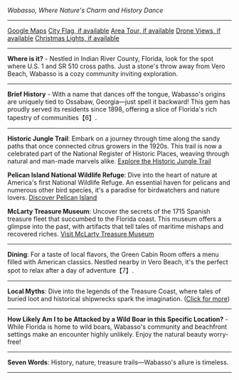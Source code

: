 *Wabasso, Where Nature's Charm and History Dance*

---

[Google Maps](https://www.google.com/maps/place/Wabasso,+FL/data=!3m1!1e3)
[City Flag, if available](https://www.google.com/search?tbm=isch&q=Wabasso+FL+Flag+Picture)
[Area Tour, if available](https://www.youtube.com/results?search_query=Wabasso+FL+4k+tour)
[Drone Views, if available](https://www.youtube.com/results?search_query=Wabasso+FL+4k+drone)
[Christmas Lights, if available](https://www.youtube.com/results?search_query=Wabasso+FL+christmas+lights&sp=CAI%253D)

---

**Where is it?** - Nestled in Indian River County, Florida, look for the spot where U.S. 1 and SR 510 cross paths. Just a stone's throw away from Vero Beach, Wabasso is a cozy community inviting exploration.

---

**Brief History** - With a name that dances off the tongue, Wabasso's origins are uniquely tied to Ossabaw, Georgia—just spell it backward! This gem has proudly served its residents since 1898, offering a slice of Florida's rich tapestry of communities【6】.

---

**Historic Jungle Trail**: Embark on a journey through time along the sandy paths that once connected citrus growers in the 1920s. This trail is now a celebrated part of the National Register of Historic Places, weaving through natural and man-made marvels alike. 
  [Explore the Historic Jungle Trail](https://www.youtube.com/results?search_query=Wabasso+FL+Historic+Jungle+Trail)

**Pelican Island National Wildlife Refuge**: Dive into the heart of nature at America's first National Wildlife Refuge. An essential haven for pelicans and numerous other bird species, it's a paradise for birdwatchers and nature lovers. 
  [Discover Pelican Island](https://www.youtube.com/results?search_query=Wabasso+FL+Pelican+Island)

**McLarty Treasure Museum**: Uncover the secrets of the 1715 Spanish treasure fleet that succumbed to the Florida coast. This museum offers a glimpse into the past, with artifacts that tell tales of maritime mishaps and recovered riches. 
  [Visit McLarty Treasure Museum](https://www.youtube.com/results?search_query=Wabasso+FL+McLarty+Treasure+Museum)

---

**Dining**: For a taste of local flavors, the Green Cabin Room offers a menu filled with American classics. Nestled nearby in Vero Beach, it's the perfect spot to relax after a day of adventure【7】.

---

**Local Myths**: Dive into the legends of the Treasure Coast, where tales of buried loot and historical shipwrecks spark the imagination. ([Click for more](https://www.google.com/search?q=Wabasso+FL+treasure+coast+myths))

---

**How Likely Am I to be Attacked by a Wild Boar in this Specific Location?** - While Florida is home to wild boars, Wabasso's community and beachfront settings make an encounter highly unlikely. Enjoy the natural beauty worry-free!

---

**Seven Words**: History, nature, treasure trails—Wabasso's allure is timeless.

---